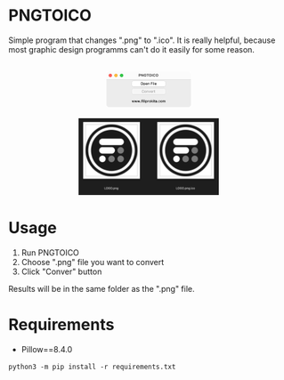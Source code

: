 # PNGTOICO
Simple program that changes ".png" to ".ico". It is really helpful, because most graphic design programms can't do it easily for some reason.<br/>
<br/>
<p align="center">
    <img src="assets/gui.png" width=30%/><br/>
    <br/>
    <img src="assets/result.png" width=50%/>
</p>

# Usage
1. Run PNGTOICO
2. Choose ".png" file you want to convert
3. Click "Conver" button

Results will be in the same folder as the ".png" file.

# Requirements
* Pillow==8.4.0
```
python3 -m pip install -r requirements.txt
```